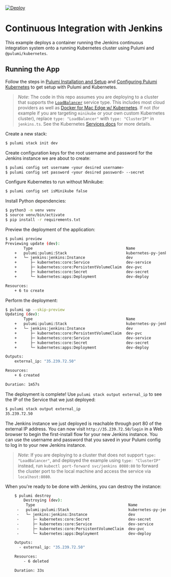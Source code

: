 [![Deploy](https://get.pulumi.com/new/button.svg)](https://app.pulumi.com/new?template=https://github.com/pulumi/examples/blob/master/kubernetes-py-jenkins/README.md)

# Continuous Integration with Jenkins

This example deploys a container running the Jenkins continuous integration system onto a running
Kubernetes cluster using Pulumi and `@pulumi/kubernetes`.

## Running the App

Follow the steps in [Pulumi Installation and Setup](https://www.pulumi.com/docs/get-started/install/) and [Configuring Pulumi
Kubernetes](https://www.pulumi.com/docs/intro/cloud-providers/kubernetes/setup/) to get setup with Pulumi and Kubernetes.

> _Note_: The code in this repo assumes you are deploying to a cluster that supports the
> [`LoadBalancer`](https://kubernetes.io/docs/concepts/services-networking/service/#type-loadbalancer) service type.
> This includes most cloud providers as well as [Docker for Mac Edge w/
> Kubernetes](https://docs.docker.com/docker-for-mac/kubernetes/). If not (for example if you are targeting `minikube`
> or your own custom Kubernetes cluster), replace `type: "LoadBalancer"` with `type: "ClusterIP"` in `jenkins.ts`. See
> the Kubernetes [Services
> docs](https://kubernetes.io/docs/concepts/services-networking/service/#publishing-services---service-types) for more
> details.

Create a new stack:

```bash
$ pulumi stack init dev
```

Create configuration keys for the root username and password for the Jenkins instance we are
about to create:

```bash
$ pulumi config set username <your desired username>
$ pulumi config set password <your desired password> --secret
```

Configure Kubernetes to run without Minikube:

```bash
$ pulumi config set isMinikube false
```

Install Python dependencies:

```bash
$ python3 -m venv venv
$ source venv/bin/activate
$ pip install -r requirements.txt
```

Preview the deployment of the application:

```bash
$ pulumi preview
Previewing update (dev):
        Type                                         Name                       Plan
    +   pulumi:pulumi:Stack                          kubernetes-py-jenkins-dev  create
    +   └─ jenkins:jenkins:Instance                  dev                        create
    +      ├─ kubernetes:core:Service                dev-service                create
    +      ├─ kubernetes:core:PersistentVolumeClaim  dev-pvc                    create
    +      ├─ kubernetes:core:Secret                 dev-secret                 create
    +      └─ kubernetes:apps:Deployment             dev-deploy                 create

Resources:
    + 6 to create
```

Perform the deployment:

```bash
$ pulumi up --skip-preview
Updating (dev):
        Type                                         Name                       Status
    +   pulumi:pulumi:Stack                          kubernetes-py-jenkins-dev  created
    +   └─ jenkins:jenkins:Instance                  dev                        created
    +      ├─ kubernetes:core:PersistentVolumeClaim  dev-pvc                    created
    +      ├─ kubernetes:core:Service                dev-service                created
    +      ├─ kubernetes:core:Secret                 dev-secret                 created
    +      └─ kubernetes:apps:Deployment             dev-deploy                 created

Outputs:
    external_ip: "35.239.72.50"

Resources:
    + 6 created

Duration: 1m57s
```

The deployment is complete! Use `pulumi stack output external_ip` to see the IP of the Service that we just deployed:

```bash
$ pulumi stack output external_ip
35.239.72.50
```

The Jenkins instance we just deployed is reachable through port 80 of the external IP address. You can now
visit `http://35.239.72.50/login` in a Web browser to begin the first-install flow for your new Jenkins instance.
You can use the username and password that you saved in your Pulumi config to log in to your new Jenkins instance.

> _Note_: If you are deploying to a cluster that does not support `type: "LoadBalancer"`, and deployed the example using
> `type: "ClusterIP"` instead, run `kubectl port-forward svc/jenkins 8080:80` to forward the cluster port to the local
> machine and access the service via `localhost:8080`.

When you're ready to be done with Jenkins, you can destroy the instance:

```bash
    $ pulumi destroy
        Destroying (dev):
         Type                                         Name                       Status
     -   pulumi:pulumi:Stack                          kubernetes-py-jenkins-dev  deleted
     -   └─ jenkins:jenkins:Instance                  dev                        deleted
     -      ├─ kubernetes:core:Secret                 dev-secret                 deleted
     -      ├─ kubernetes:core:Service                dev-service                deleted
     -      ├─ kubernetes:core:PersistentVolumeClaim  dev-pvc                    deleted
     -      └─ kubernetes:apps:Deployment             dev-deploy                 deleted

    Outputs:
      - external_ip: "35.239.72.50"

    Resources:
        - 6 deleted

    Duration: 33s
```
